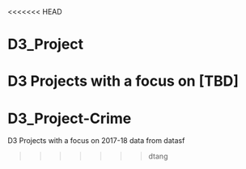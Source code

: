 <<<<<<< HEAD
# D3_Project
D3 Projects with a focus on [TBD]
=======
# D3_Project-Crime
D3 Projects with a focus on 2017-18 data from datasf
>>>>>>> dtang
